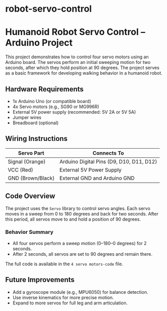 # robot-servo-control
# Humanoid Robot Servo Control – Arduino Project

This project demonstrates how to control four servo motors using an Arduino board. The servos perform an initial sweeping motion for two seconds, after which they hold position at 90 degrees. The project serves as a basic framework for developing walking behavior in a humanoid robot.

## Hardware Requirements

- 1x Arduino Uno (or compatible board)
- 4x Servo motors (e.g., SG90 or MG996R)
- External 5V power supply (recommended: 5V 2A or 5V 5A)
- Jumper wires
- Breadboard (optional)

## Wiring Instructions

| Servo Part       | Connects To                        |
|------------------|------------------------------------|
| Signal (Orange)  | Arduino Digital Pins (D9, D10, D11, D12) |
| VCC (Red)        | External 5V Power Supply           |
| GND (Brown/Black)| External GND and Arduino GND       |



## Code Overview

The project uses the `Servo` library to control servo angles. Each servo moves in a sweep from 0 to 180 degrees and back for two seconds. After this period, all servos move to and hold a position of 90 degrees.

### Behavior Summary

- All four servos perform a sweep motion (0–180–0 degrees) for 2 seconds.
- After 2 seconds, all servos are set to 90 degrees and remain there.

The full code is available in the `4 servo motors-code` file.

## Future Improvements

- Add a gyroscope module (e.g., MPU6050) for balance detection.
- Use inverse kinematics for more precise motion.
- Expand to more servos for full leg and arm articulation.

